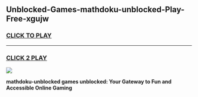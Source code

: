 
## Unblocked-Games-mathdoku-unblocked-Play-Free-xgujw
<h3>
<a href="https://premium76.site?title=mathdoku-unblocked&ref=19M">CLICK TO PLAY</a></h3>
<hr>

<h3>
<a href="https://premium76.site?title=mathdoku-unblocked&ref=19M">CLICK 2 PLAY</a>
  
</h3>

<a href="https://premium76.site?title=mathdoku-unblocked&ref=19M"><img src="https://clearcache.store/games.png"></a>


**mathdoku-unblocked games unblocked: Your Gateway to Fun and Accessible Online Gaming**
